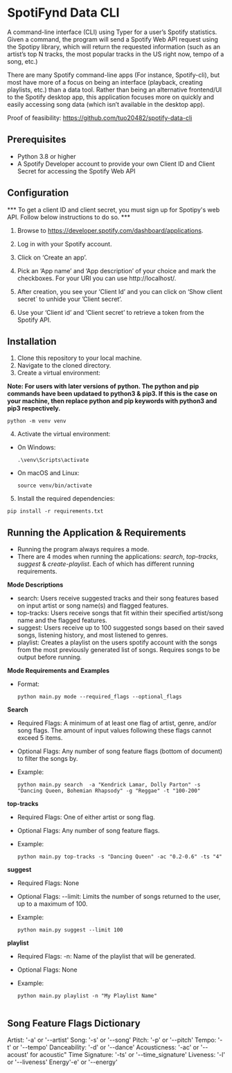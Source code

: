 # SpotiFynd Data CLI
A command-line interface (CLI) using Typer for a user’s Spotify statistics. Given a command, the program will send a Spotify Web API request using the Spotipy library, which will return the requested information (such as an artist’s top N tracks, the most popular tracks in the US right now, tempo of a song, etc.)

There are many Spotify command-line apps (For instance, Spotify-cli), but most have more of a focus on being an interface (playback, creating playlists, etc.) than a data tool. Rather than being an alternative frontend/UI to the Spotify desktop app, this application focuses more on quickly and easily accessing song data (which isn’t available in the desktop app).

Proof of feasibility: https://github.com/tuo20482/spotify-data-cli

## Prerequisites
- Python 3.8 or higher
- A Spotify Developer account to provide your own Client ID and Client Secret for accessing the Spotify Web API

## Configuration

*** To get a client ID and client secret, you must sign up for Spotipy's web API. Follow below instructions to do so. ***
1. Browse to https://developer.spotify.com/dashboard/applications.

2. Log in with your Spotify account.

3. Click on ‘Create an app’.

4. Pick an ‘App name’ and ‘App description’ of your choice and mark the checkboxes. For your URI you can use http://localhost/.

5. After creation, you see your ‘Client Id’ and you can click on ‘Show client secret` to unhide your ’Client secret’.

6. Use your ‘Client id’ and ‘Client secret’ to retrieve a token from the Spotify API.

## Installation
1. Clone this repository to your local machine.
2. Navigate to the cloned directory.
3. Create a virtual environment:

**Note: For users with later versions of python. The python and pip commands have been updataed to python3 & pip3.
If this is the case on your machine, then replace python and pip keywords with python3 and pip3 respectively.**
```
python -m venv venv
```
4. Activate the virtual environment:
- On Windows:
  ```
  .\venv\Scripts\activate
  ```
- On macOS and Linux:
  ```
  source venv/bin/activate
  ```
5. Install the required dependencies:
```
pip install -r requirements.txt
```

## Running the Application & Requirements
- Running the program always requires a mode.
- There are 4 modes when running the applications: _search_, _top-tracks_, _suggest_ & _create-playlist_. Each of which has different running requirements.

**Mode Descriptions**
- search: Users receive suggested tracks and their song features based on input artist or song name(s) and flagged features.
- top-tracks: Users receive songs that fit within their specified artist/song name and the flagged features.
- suggest: Users receive up to 100 suggested songs based on their saved songs, listening history, and most listened to genres.
- playlist: Creates a playlist on the users spotify account with the songs from the most previously generated list of songs. Requires songs to be output before running.

**Mode Requirements and Examples**

- Format:
  ```
  python main.py mode --required_flags --optional_flags
  ```

**Search**
- Required Flags: A minimum of at least one flag of artist, genre, and/or song flags. The amount of input values following these flags cannot exceed 5 items.
- Optional Flags: Any number of song feature flags (bottom of document) to filter the songs by.

- Example:
  ```
  python main.py search  -a "Kendrick Lamar, Dolly Parton" -s "Dancing Queen, Bohemian Rhapsody" -g "Reggae" -t "100-200"
  ```

**top-tracks**
- Required Flags: One of either artist or song flag.
- Optional Flags: Any number of song feature flags.

- Example:
  ```
  python main.py top-tracks -s "Dancing Queen" -ac "0.2-0.6" -ts "4"
  ```

**suggest**
- Required Flags: None
- Optional Flags: --limit: Limits the number of songs returned to the user, up to a maximum of 100.

- Example:
  ```
  python main.py suggest --limit 100
  ```
  
**playlist**
- Required Flags: -n: Name of the playlist that will be generated.
- Optional Flags: None

- Example:
  ```
  python main.py playlist -n "My Playlist Name" 


## Song Feature Flags Dictionary

Artist: '-a'  or '--artist'
Song: '-s'  or '--song'
Pitch: '-p'  or '--pitch'
Tempo: '-t'  or '--tempo'
Danceability: '-d'  or '--dance'
Acousticness: '-ac' or '--acoust' for acoustic"
Time Signature: '-ts' or '--time_signature'
Liveness: '-l'  or '--liveness'
Energy'-e'  or '--energy'
